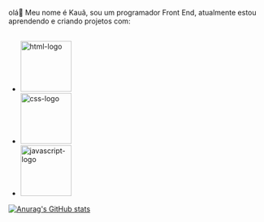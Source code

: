 olá:wave:
Meu nome é Kauã, sou um programador Front End, atualmente estou aprendendo e criando projetos com:
<br>
<br>
- <img src="https://img.shields.io/badge/HTML5-E34F26?style=for-the-badge&logo=html5&logoColor=white" alt="html-logo" width="100px">
- <img src="https://img.shields.io/badge/CSS3-1572B6?style=for-the-badge&logo=css3&logoColor=white" alt="css-logo" width="100px">
- <img src="https://img.shields.io/badge/JavaScript-F7DF1E?style=for-the-badge&logo=javascript&logoColor=black" alt="javascript-logo" width="100px">
[![Anurag's GitHub stats](https://github-readme-stats.vercel.app/api?username=kaua768)](https://github.com/anuraghazra/github-readme-stats)

